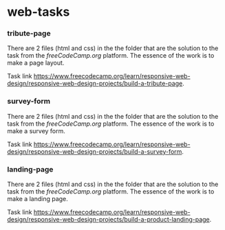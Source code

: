 # web-tasks

### tribute-page

There are 2 files (html and css) in the the folder that are the solution to the task from the _freeCodeCamp.org_ platform.
The essence of the work is to make a page layout.

Task link <https://www.freecodecamp.org/learn/responsive-web-design/responsive-web-design-projects/build-a-tribute-page>.


### survey-form

There are 2 files (html and css) in the the folder that are the solution to the task from the _freeCodeCamp.org_ platform.
The essence of the work is to make a survey form.

Task link <https://www.freecodecamp.org/learn/responsive-web-design/responsive-web-design-projects/build-a-survey-form>.


### landing-page

There are 2 files (html and css) in the the folder that are the solution to the task from the _freeCodeCamp.org_ platform.
The essence of the work is to make a landing page.

Task link <https://www.freecodecamp.org/learn/responsive-web-design/responsive-web-design-projects/build-a-product-landing-page>.
